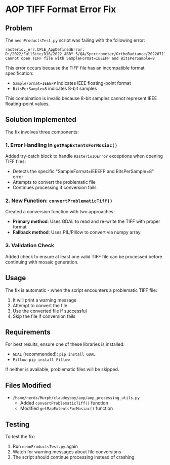 # AOP TIFF Format Error Fix

## Problem
The `neonProductsTest.py` script was failing with the following error:
```
rasterio._err.CPLE_AppDefinedError: D:/2022/FullSite/D16/2022_ABBY_5/QA/Spectrometer/OrthoRadiance/2022071115/RGB_radiance_mosaic.tif: Cannot open TIFF file with SampleFormat=IEEEFP and BitsPerSample=8
```

This error occurs because the TIFF file has an incompatible format specification:
- `SampleFormat=IEEEFP` indicates IEEE floating-point format
- `BitsPerSample=8` indicates 8-bit samples

This combination is invalid because 8-bit samples cannot represent IEEE floating-point values.

## Solution Implemented

The fix involves three components:

### 1. Error Handling in `getMapExtentsForMosiac()`
Added try-catch block to handle `RasterioIOError` exceptions when opening TIFF files:
- Detects the specific "SampleFormat=IEEEFP and BitsPerSample=8" error
- Attempts to convert the problematic file
- Continues processing if conversion fails

### 2. New Function: `convertProblematicTiff()`
Created a conversion function with two approaches:
- **Primary method**: Uses GDAL to read and re-write the TIFF with proper format
- **Fallback method**: Uses PIL/Pillow to convert via numpy array

### 3. Validation Check
Added check to ensure at least one valid TIFF file can be processed before continuing with mosaic generation.

## Usage

The fix is automatic - when the script encounters a problematic TIFF file:
1. It will print a warning message
2. Attempt to convert the file
3. Use the converted file if successful
4. Skip the file if conversion fails

## Requirements

For best results, ensure one of these libraries is installed:
- `GDAL` (recommended): `pip install GDAL`
- `Pillow`: `pip install Pillow`

If neither is available, problematic files will be skipped.

## Files Modified
- `/home/nerds/Murph/claudeyboy/aop/aop_processing_utils.py`
  - Added `convertProblematicTiff()` function
  - Modified `getMapExtentsForMosiac()` function

## Testing
To test the fix:
1. Run `neonProductsTest.py` again
2. Watch for warning messages about file conversions
3. The script should continue processing instead of crashing